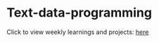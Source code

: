# Text-data-programming

Click to view weekly learnings and projects: [here](https://soojin-lee0819.github.io/ITPBlog/prgA-Z.html)
